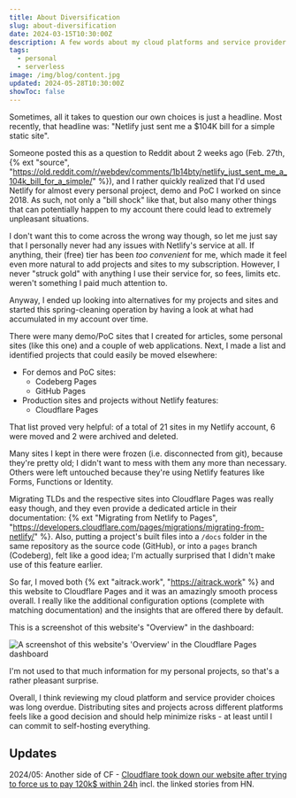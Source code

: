 ```yaml
---
title: About Diversification
slug: about-diversification
date: 2024-03-15T10:30:00Z
description: A few words about my cloud platforms and service provider choices.
tags:
  - personal
  - serverless
image: /img/blog/content.jpg
updated: 2024-05-28T10:30:00Z
showToc: false
---
```


Sometimes, all it takes to question our own choices is just a headline. Most recently, that headline was: "Netlify just sent me a $104K bill for a simple static site".

Someone posted this as a question to Reddit about 2 weeks ago (Feb. 27th, {% ext "source", "https://old.reddit.com/r/webdev/comments/1b14bty/netlify_just_sent_me_a_104k_bill_for_a_simple/" %}), and I rather quickly realized that I'd used Netlify for almost every personal project, demo and PoC I worked on since 2018. As such, not only a "bill shock" like that, but also many other things that can potentially happen to my account there could lead to extremely unpleasant situations.

I don't want this to come across the wrong way though, so let me just say that I personally never had any issues with Netlify's service at all. If anything, their (free) tier has been _too convenient_ for me, which made it feel even more natural to add projects and sites to my subscription. However, I never "struck gold" with anything I use their service for, so fees, limits etc. weren't something I paid much attention to.

Anyway, I ended up looking into alternatives for my projects and sites and started this spring-cleaning operation by having a look at what had accumulated in my account over time.

There were many demo/PoC sites that I created for articles, some personal sites (like this one) and a couple of web applications. Next, I made a list and identified projects that could easily be moved elsewhere:

- For demos and PoC sites:
    - Codeberg Pages
    - GitHub Pages
- Production sites and projects without Netlify features:
    - Cloudflare Pages

That list proved very helpful: of a total of 21 sites in my Netlify account, 6 were moved and 2 were archived and deleted.

Many sites I kept in there were frozen (i.e. disconnected from git), because they're pretty old; I didn't want to mess with them any more than necessary. Others were left untouched because they're using Netlify features like Forms, Functions or Identity.

Migrating TLDs and the respective sites into Cloudflare Pages was really easy though, and they even provide a dedicated article in their documentation: {% ext "Migrating from Netlify to Pages", "https://developers.cloudflare.com/pages/migrations/migrating-from-netlify/" %}. Also, putting a project's built files into a `/docs` folder in the same repository as the source code (GitHub), or into a `pages` branch (Codeberg), felt like a good idea; I'm actually surprised that I didn't make use of this feature earlier.

So far, I moved both {% ext "aitrack.work", "https://aitrack.work" %} and this website to Cloudflare Pages and it was an amazingly smooth process overall. I really like the additional configuration options (complete with matching documentation) and the insights that are offered there by default.

This is a screenshot of this website's "Overview" in the dashboard:

<img src="/static/img/blog/cfp_overview.jpg" class="img-fluid img-center" alt="A screenshot of this website's 'Overview' in the Cloudflare Pages dashboard">

I'm not used to that much information for my personal projects, so that's a rather pleasant surprise.

Overall, I think reviewing my cloud platform and service provider choices was long overdue. Distributing sites and projects across different platforms feels like a good decision and should help minimize risks - at least until I can commit to self-hosting everything.

## Updates

2024/05: Another side of CF - [Cloudflare took down our website after trying to force us to pay 120k$ within 24h](https://robindev.substack.com/p/cloudflare-took-down-our-website) incl. the linked stories from HN.
